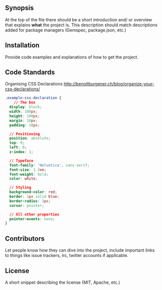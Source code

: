 ## Synopsis

At the top of the file there should be a short introduction and/ or overview that explains **what** the project is. This description should match descriptions added for package managers (Gemspec, package.json, etc.)

## Installation

Provide code examples and explanations of how to get the project.

## Code Standards

Organising CSS Declarations 
http://benoitburgener.ch/blog/organize-your-css-declarations/

````css
.example-css-declaration {
	// The box
  display: block;
  width: 100px;
  height: 100px;
  margin: 10px;
  padding: 10px;

  // Positioning
  position: absolute;
  top: 0;
  left: 0;
  z-index: 1;

  // Typeface
  font-family: 'Helvetica', sans-serif;
  font-size: 1.2em;
  font-weight: bold;
  color: white;

  // Styling
  background-color: red;
  border: 1px solid blue;
  border-radius: 3px;
  cursor: pointer;

  // All other properties
  pointer-events: none;
}
````

## Contributors

Let people know how they can dive into the project, include important links to things like issue trackers, irc, twitter accounts if applicable.

## License

A short snippet describing the license (MIT, Apache, etc.)